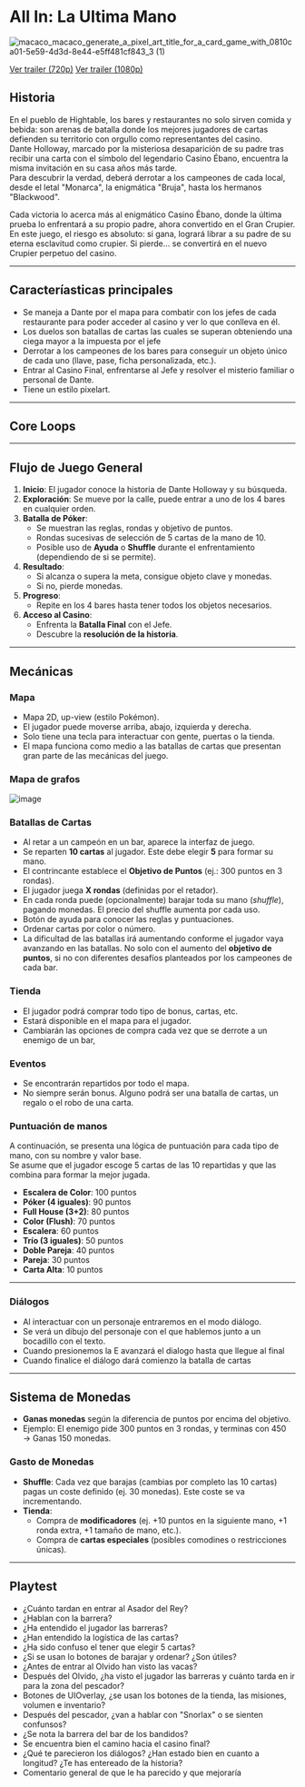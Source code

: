# All In: La Ultima Mano

![macaco_macaco_generate_a_pixel_art_title_for_a_card_game_with_0810ca01-5e59-4d3d-8e44-e5ff481cf843_3 (1)](https://github.com/user-attachments/assets/390034cc-580a-4b57-9b9e-5aa8255eb484)

[Ver trailer (720p)](./assets/Trailer720p.mp4)
[Ver trailer (1080p)](./assets/Trailer1080p.mp4)



## Historia

En el pueblo de Hightable, los bares y restaurantes no solo sirven comida y bebida: son arenas de batalla donde los mejores jugadores de cartas defienden su territorio con orgullo como representantes del casino.  
Dante Holloway, marcado por la misteriosa desaparición de su padre tras recibir una carta con el símbolo del legendario Casino Ébano, encuentra la misma invitación en su casa años más tarde.  
Para descubrir la verdad, deberá derrotar a los campeones de cada local, desde el letal "Monarca", la enigmática "Bruja", hasta los hermanos "Blackwood".

Cada victoria lo acerca más al enigmático Casino Ébano, donde la última prueba lo enfrentará a su propio padre, ahora convertido en el Gran Crupier.  
En este juego, el riesgo es absoluto: si gana, logrará librar a su padre de su eterna esclavitud como crupier. Si pierde… se convertirá en el nuevo Crupier perpetuo del casino.

---

## Caracteríasticas principales

- Se maneja a Dante por el mapa para combatir con los jefes de cada restaurante para poder acceder al casino y ver lo que conlleva en él.
- Los duelos son batallas de cartas las cuales se superan obteniendo una ciega mayor a la impuesta por el jefe
- Derrotar a los campeones de los bares para conseguir un objeto único de cada uno (llave, pase, ficha personalizada, etc.).  
- Entrar al Casino Final, enfrentarse al Jefe y resolver el misterio familiar o personal de Dante.
- Tiene un estilo pixelart.

---

## Core Loops

---

## Flujo de Juego General

1. **Inicio**: El jugador conoce la historia de Dante Holloway y su búsqueda.  
2. **Exploración**: Se mueve por la calle, puede entrar a uno de los 4 bares en cualquier orden.  
3. **Batalla de Póker**:  
   - Se muestran las reglas, rondas y objetivo de puntos.  
   - Rondas sucesivas de selección de 5 cartas de la mano de 10.  
   - Posible uso de **Ayuda** o **Shuffle** durante el enfrentamiento (dependiendo de si se permite).  
4. **Resultado**:  
   - Si alcanza o supera la meta, consigue objeto clave y monedas.  
   - Si no, pierde monedas.  
5. **Progreso**:  
   - Repite en los 4 bares hasta tener todos los objetos necesarios.  
6. **Acceso al Casino**:  
   - Enfrenta la **Batalla Final** con el Jefe.  
   - Descubre la **resolución de la historia**.

  ---

## Mecánicas

### Mapa

- Mapa 2D, up-view (estilo Pokémon).  
- El jugador puede moverse arriba, abajo, izquierda y derecha.  
- Solo tiene una tecla para interactuar con gente, puertas o la tienda.  
- El mapa funciona como medio a las batallas de cartas que presentan gran parte de las mecánicas del juego.

### Mapa de grafos

![image](https://github.com/user-attachments/assets/9427553e-be47-4c39-aeb0-b5b5b9bfb0ae)


### Batallas de Cartas

- Al retar a un campeón en un bar, aparece la interfaz de juego.  
- Se reparten **10 cartas** al jugador. Este debe elegir **5** para formar su mano.  
- El contrincante establece el **Objetivo de Puntos** (ej.: 300 puntos en 3 rondas).  
- El jugador juega **X rondas** (definidas por el retador).
- En cada ronda puede (opcionalmente) barajar toda su mano (*shuffle*), pagando monedas. El precio del shuffle aumenta por cada uso.
- Botón de ayuda para conocer las reglas y puntuaciones.  
- Ordenar cartas por color o número.  
- La dificultad de las batallas irá aumentando conforme el jugador vaya avanzando en las batallas. No solo con el aumento del **objetivo de puntos**, si no con diferentes desafíos planteados por los campeones de cada bar.

### Tienda

- El jugador podrá comprar todo tipo de bonus, cartas, etc.
- Estará disponible en el mapa para el jugador.
- Cambiarán las opciones de compra cada vez que se derrote a un enemigo de un bar,

### Eventos

- Se encontrarán repartidos por todo el mapa.
- No siempre serán bonus. Alguno podrá ser una batalla de cartas, un regalo o el robo de una carta.

### Puntuación de manos

A continuación, se presenta una lógica de puntuación para cada tipo de mano, con su nombre y valor base.  
Se asume que el jugador escoge 5 cartas de las 10 repartidas y que las combina para formar la mejor jugada.

- **Escalera de Color**: 100 puntos  
- **Póker (4 iguales)**: 90 puntos  
- **Full House (3+2)**: 80 puntos  
- **Color (Flush)**: 70 puntos  
- **Escalera**: 60 puntos  
- **Trío (3 iguales)**: 50 puntos  
- **Doble Pareja**: 40 puntos  
- **Pareja**: 30 puntos  
- **Carta Alta**: 10 puntos  

---

### Diálogos

- Al interactuar con un personaje entraremos en el modo diálogo.
- Se verá un dibujo del personaje con el que hablemos junto a un bocadillo con el texto.
- Cuando presionemos la E avanzará el dialogo hasta que llegue al final
- Cuando finalice el diálogo dará comienzo la batalla de cartas
  
---

## Sistema de Monedas

- **Ganas monedas** según la diferencia de puntos por encima del objetivo.  
- Ejemplo: El enemigo pide 300 puntos en 3 rondas, y terminas con 450 → Ganas 150 monedas.

### Gasto de Monedas

- **Shuffle**: Cada vez que barajas (cambias por completo las 10 cartas) pagas un coste definido (ej. 30 monedas). Este coste se va incrementando.  
- **Tienda**:
  - Compra de **modificadores** (ej. +10 puntos en la siguiente mano, +1 ronda extra, +1 tamaño de mano, etc.).  
  - Compra de **cartas especiales** (posibles comodines o restricciones únicas).

---

## Playtest
- ¿Cuánto tardan en entrar al Asador del Rey?
- ¿Hablan con la barrera?
- ¿Ha entendido el jugador las barreras?
- ¿Han entendido la logística de las cartas?
- ¿Ha sido confuso el tener que elegir 5 cartas?
- ¿Si se usan lo botones de barajar y ordenar? ¿Son útiles?
- ¿Antes de entrar al Olvido han visto las vacas?
- Después del Olvido, ¿ha visto el jugador las barreras y cuánto tarda en ir para la zona del pescador?
- Botones de UIOverlay, ¿se usan los botones de la tienda, las misiones, volumen e inventario?
- Después del pescador, ¿van a hablar con "Snorlax" o se sienten confunsos?
- ¿Se nota la barrera del bar de los bandidos?
- Se encuentra bien el camino hacia el casino final?
- ¿Qué te parecieron los diálogos? ¿Han estado bien en cuanto a longitud? ¿Te has entereado de la historia?
- Comentario general de que le ha parecido y que mejoraría
